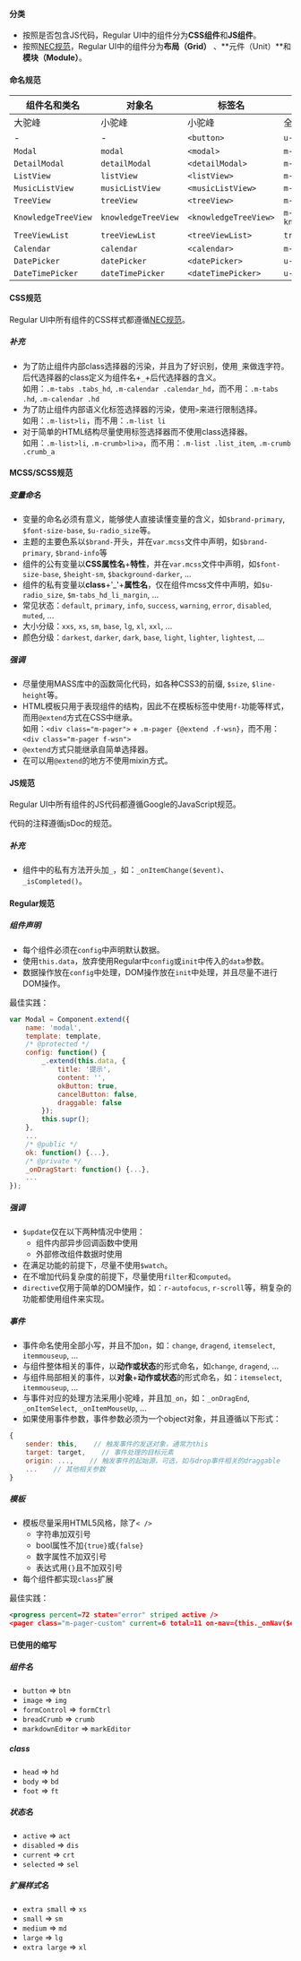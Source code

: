 #### 分类

- 按照是否包含JS代码，Regular UI中的组件分为**CSS组件**和**JS组件**。
- 按照[NEC规范][NEC]，Regular UI中的组件分为**布局（Grid）** 、**元件（Unit）**和 **模块（Module）**。

#### 命名规范

| 组件名和类名       | 对象名             | 标签名               | CSS class             |　JS文件名             |  CSS文件名              |
| ------------------ | ------------------ | -------------------- | --------------------- | --------------------- | ----------------------- |
| 大驼峰             | 小驼峰             | 小驼峰               | 全小写                | 与标签名一致          | 与标签名一致            |
| -                  | -                  | `<button>`            | `u-btn`                | -                     | `btn.mcss`               |
| `Modal`             | `modal`             | `<modal>`             | `m-modal`              | `modal.js`             | `modal.mcss`             |
| `DetailModal`       | `detailModal`       | `<detailModal>`       | `m-detailmodal`        | `detailModal.js`       | `detailModal.mcss`       |
| `ListView`          | `listView`          | `<listView>`          | `m-listview`           | `listView.js`          | `listView.mcss`          |
| `MusicListView`     | `musicListView`     | `<musicListView>`     | `m-musiclistview`      | `musicListView.js`     | `musicListView.mcss`     |
| `TreeView`          | `treeView`          | `<treeView>`          | `m-treeview`           | `treeView.js`          | `treeView.mcss`          |
| `KnowledgeTreeView` | `knowledgeTreeView` | `<knowledgeTreeView>` | `m-knowledgetreeview`  | `knowledgeTreeView.js` | `knowledgeTreeView.mcss` |
| `TreeViewList`      | `treeViewList`      | `<treeViewList>`      | `treeview_list`        | -                     | -                       |
| `Calendar`          | `calendar`          | `<calendar>`          | `m-calendar`           | `calendar.js`          | `calendar.mcss`          |
| `DatePicker`        | `datePicker`        | `<datePicker>`        | `u-datepicker`         | `datePicker.js`        | `datePicker.mcss`        |
| `DateTimePicker`    | `dateTimePicker`    | `<dateTimePicker>`    | `u-datetimepicker`     | `dateTimePicker.js`    | `dateTimePicker.mcss`    |

#### CSS规范

Regular UI中所有组件的CSS样式都遵循[NEC规范][NEC]。

##### 补充

- 为了防止组件内部class选择器的污染，并且为了好识别，使用`_`来做连字符。  
  后代选择器的class定义为组件名+`_`+后代选择器的含义。  
  如用：`.m-tabs .tabs_hd`, `.m-calendar .calendar_hd`，而不用：`.m-tabs .hd`, `.m-calendar .hd`
- 为了防止组件内部语义化标签选择器的污染，使用`>`来进行限制选择。  
  如用：`.m-list>li`，而不用：`.m-list li`
- 对于简单的HTML结构尽量使用标签选择器而不使用class选择器。  
  如用：`.m-list>li`, `.m-crumb>li>a`，而不用：`.m-list .list_item`, `.m-crumb .crumb_a`

#### MCSS/SCSS规范

##### 变量命名

- 变量的命名必须有意义，能够使人直接读懂变量的含义，如`$brand-primary`, `$font-size-base`, `$u-radio_size`等。
- 主题的主要色系以`$brand-`开头，并在`var.mcss`文件中声明，如`$brand-primary`, `$brand-info`等
- 组件的公有变量以**CSS属性名**+**特性**，并在`var.mcss`文件中声明，如`$font-size-base`, `$height-sm`, `$background-darker`, ...
- 组件的私有变量以**class**+'_'+**属性名**，仅在组件mcss文件中声明，如`$u-radio_size`, `$m-tabs_hd_li_margin`, ...
- 常见状态：`default`, `primary`, `info`, `success`, `warning`, `error`, `disabled`, `muted`, ...
- 大小分级：`xxs`, `xs`, `sm`, `base`, `lg`, `xl`, `xxl`, ...
- 颜色分级：`darkest`, `darker`, `dark`, `base`, `light`, `lighter`, `lightest`, ...

##### 强调

- 尽量使用MASS库中的函数简化代码，如各种CSS3的前缀, `$size`, `$line-height`等。
- HTML模板只用于表现组件的结构，因此不在模板标签中使用`f-`功能等样式，而用`@extend`方式在CSS中继承。  
  如用：`<div class="m-pager">` + `.m-pager {@extend .f-wsn}`，而不用：`<div class="m-pager f-wsn">`
- `@extend`方式只能继承自简单选择器。
- 在可以用`@extend`的地方不使用mixin方式。

#### JS规范

Regular UI中所有组件的JS代码都遵循Google的JavaScript规范。

代码的注释遵循jsDoc的规范。

##### 补充

- 组件中的私有方法开头加`_`，如：`_onItemChange($event)`、`_isCompleted()`。

#### Regular规范

##### 组件声明

- 每个组件必须在`config`中声明默认数据。
- 使用`this.data`，放弃使用Regular中`config`或`init`中传入的`data`参数。
- 数据操作放在`config`中处理，DOM操作放在`init`中处理，并且尽量不进行DOM操作。

最佳实践：

```javascript
var Modal = Component.extend({
    name: 'modal',
    template: template,
    /* @protected */
    config: function() {
        _.extend(this.data, {
            title: '提示',
            content: '',
            okButton: true,
            cancelButton: false,
            draggable: false
        });
        this.supr();
    },
    ...
    /* @public */
    ok: function() {...},
    /* @private */
    _onDragStart: function() {...},
    ...
});
```

##### 强调

- `$update`仅在以下两种情况中使用：
    - 组件内部异步回调函数中使用
    - 外部修改组件数据时使用
- 在满足功能的前提下，尽量不使用`$watch`。
- 在不增加代码复杂度的前提下，尽量使用`filter`和`computed`。
- `directive`仅用于简单的DOM操作，如：`r-autofocus`, `r-scroll`等，稍复杂的功能都使用组件来实现。

##### 事件

- 事件命名使用全部小写，并且不加`on`，如：`change`, `dragend`, `itemselect`, `itemmouseup`, ...
- 与组件整体相关的事件，以**动作或状态**的形式命名，如`change`, `dragend`, ...
- 与组件局部相关的事件，以**对象**+**动作或状态**的形式命名，如：`itemselect`, `itemmouseup`, ...
- 与事件对应的处理方法采用小驼峰，并且加`_on`，如：`_onDragEnd`, `_onItemSelect`, `_onItemMouseUp`, ...
- 如果使用事件参数，事件参数必须为一个object对象，并且遵循以下形式：

```javascript
{
    sender: this,    // 触发事件的发送对象，通常为this
    target: target,    // 事件处理的目标元素
    origin: ...,    // 触发事件的起始源，可选，如与drop事件相关的draggable
    ...    // 其他相关参数
}
```

##### 模板

- 模板尽量采用HTML5风格，除了`< />`
    - 字符串加双引号
    - bool属性不加`{true}`或`{false}`
    - 数字属性不加双引号
    - 表达式用`{}`且不加双引号
- 每个组件都实现`class`扩展

最佳实践：

```xml
<progress percent=72 state="error" striped active />
<pager class="m-pager-custom" current=6 total=11 on-nav={this._onNav($event)} />
```

<!-- 不把所有的组件都封装成Regular组件 -->

#### 已使用的缩写

##### 组件名

- `button` => `btn`
- `image` => `img`
- `formControl` => `formCtrl`
- `breadCrumb` => `crumb`
- `markdownEditor` => `markEditor`

##### class

- `head` => `hd`
- `body` => `bd`
- `foot` => `ft`

##### 状态名

- `active` => `act`
- `disabled` => `dis`
- `current` => `crt`
- `selected` => `sel`

##### 扩展样式名

- `extra small` => `xs`
- `small` => `sm`
- `medium` => `md`
- `large` => `lg`
- `extra large` => `xl`



[NEC]: http://nec.netease.com/standard/css-sort.html